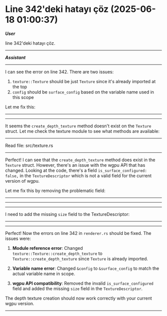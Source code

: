 <!-- Generated by SpecStory -->

# Line 342'deki hatayı çöz (2025-06-18 01:00:37)

_**User**_

line 342'deki hatayı çöz.

---

_**Assistant**_



---

I can see the error on line 342. There are two issues:

1. `texture::Texture` should be just `Texture` since it's already imported at the top
2. `config` should be `surface_config` based on the variable name used in this scope

Let me fix this:

---



---

It seems the `create_depth_texture` method doesn't exist on the `Texture` struct. Let me check the texture module to see what methods are available:

---

Read file: src/texture.rs

---

Perfect! I can see that the `create_depth_texture` method does exist in the `Texture` struct. However, there's an issue with the wgpu API that has changed. Looking at the code, there's a field `is_surface_configured: false,` in the `TextureDescriptor` which is not a valid field for the current version of wgpu.

Let me fix this by removing the problematic field:

---



---



---

I need to add the missing `size` field to the TextureDescriptor:

---



---

Perfect! Now the errors on line 342 in `renderer.rs` should be fixed. The issues were:

1. **Module reference error**: Changed `texture::Texture::create_depth_texture` to `Texture::create_depth_texture` since `Texture` is already imported.

2. **Variable name error**: Changed `&config` to `&surface_config` to match the actual variable name in scope.

3. **wgpu API compatibility**: Removed the invalid `is_surface_configured` field and added the missing `size` field in the `TextureDescriptor`.

The depth texture creation should now work correctly with your current wgpu version.

---


